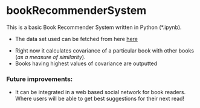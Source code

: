 # bookRecommenderSystem
This is a basic Book Recommender System written in Python (*.ipynb). 
+ The data set used can be fetched from here [here](http://www2.informatik.uni-freiburg.de/~cziegler/BX/)
* Right now it calculates covariance of a particular book with other books (_as a measure of similarity_).
* Books having highest values of covariance are outputted

### Future improvements: 
* It can be integrated in a web based social network for book readers. Where users will be able to get best
suggestions for their next read!
